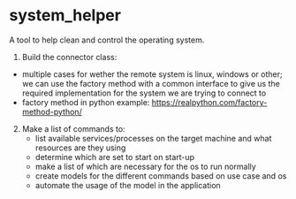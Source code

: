 # system_helper

A tool to help clean and control the operating system.

1. Build the connector class:

- multiple cases for wether the remote system is linux, windows or other; we can use the factory method with a common interface to give us the required implementation for the system we are trying to connect to
- factory method in python example: https://realpython.com/factory-method-python/


2. Make a list of commands to:
    - list available services/processes on the target machine and what resources are they using
    - determine which are set to start on start-up
    - make a list of which are necessary for the os to run normally
    - create models for the different commands based on use case and os
    - automate the usage of the model in the application
